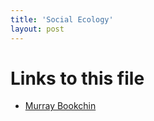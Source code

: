 ```yaml
---
title: 'Social Ecology'
layout: post
---
```




# Links to this file

- [Murray Bookchin](/20201025010414-murray_bookchin)
